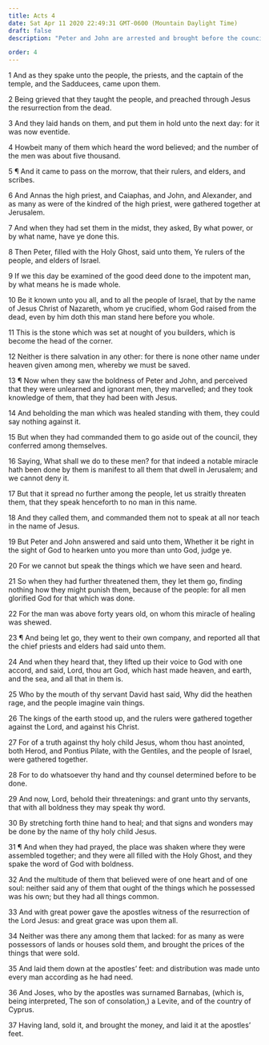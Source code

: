 ```yaml
---
title: Acts 4
date: Sat Apr 11 2020 22:49:31 GMT-0600 (Mountain Daylight Time)
draft: false
description: "Peter and John are arrested and brought before the council—Peter testifies that salvation comes because of Christ—The Sadducees strive to silence Peter and John—The Saints glory in the testimony of Jesus—They have all things in common."

order: 4
---
```

    
1 And as they spake unto the people, the priests, and the captain of the temple, and the Sadducees, came upon them.

2 Being grieved that they taught the people, and preached through Jesus the resurrection from the dead.

3 And they laid hands on them, and put them in hold unto the next day: for it was now eventide.

4 Howbeit many of them which heard the word believed; and the number of the men was about five thousand.

5 ¶ And it came to pass on the morrow, that their rulers, and elders, and scribes.

6 And Annas the high priest, and Caiaphas, and John, and Alexander, and as many as were of the kindred of the high priest, were gathered together at Jerusalem.

7 And when they had set them in the midst, they asked, By what power, or by what name, have ye done this.

8 Then Peter, filled with the Holy Ghost, said unto them, Ye rulers of the people, and elders of Israel.

9 If we this day be examined of the good deed done to the impotent man, by what means he is made whole.

10 Be it known unto you all, and to all the people of Israel, that by the name of Jesus Christ of Nazareth, whom ye crucified, whom God raised from the dead, even by him doth this man stand here before you whole.

11 This is the stone which was set at nought of you builders, which is become the head of the corner.

12 Neither is there salvation in any other: for there is none other name under heaven given among men, whereby we must be saved.

13 ¶ Now when they saw the boldness of Peter and John, and perceived that they were unlearned and ignorant men, they marvelled; and they took knowledge of them, that they had been with Jesus.

14 And beholding the man which was healed standing with them, they could say nothing against it.

15 But when they had commanded them to go aside out of the council, they conferred among themselves.

16 Saying, What shall we do to these men? for that indeed a notable miracle hath been done by them is manifest to all them that dwell in Jerusalem; and we cannot deny it.

17 But that it spread no further among the people, let us straitly threaten them, that they speak henceforth to no man in this name.

18 And they called them, and commanded them not to speak at all nor teach in the name of Jesus.

19 But Peter and John answered and said unto them, Whether it be right in the sight of God to hearken unto you more than unto God, judge ye.

20 For we cannot but speak the things which we have seen and heard.

21 So when they had further threatened them, they let them go, finding nothing how they might punish them, because of the people: for all men glorified God for that which was done.

22 For the man was above forty years old, on whom this miracle of healing was shewed.

23 ¶ And being let go, they went to their own company, and reported all that the chief priests and elders had said unto them.

24 And when they heard that, they lifted up their voice to God with one accord, and said, Lord, thou art God, which hast made heaven, and earth, and the sea, and all that in them is.

25 Who by the mouth of thy servant David hast said, Why did the heathen rage, and the people imagine vain things.

26 The kings of the earth stood up, and the rulers were gathered together against the Lord, and against his Christ.

27 For of a truth against thy holy child Jesus, whom thou hast anointed, both Herod, and Pontius Pilate, with the Gentiles, and the people of Israel, were gathered together.

28 For to do whatsoever thy hand and thy counsel determined before to be done.

29 And now, Lord, behold their threatenings: and grant unto thy servants, that with all boldness they may speak thy word.

30 By stretching forth thine hand to heal; and that signs and wonders may be done by the name of thy holy child Jesus.

31 ¶ And when they had prayed, the place was shaken where they were assembled together; and they were all filled with the Holy Ghost, and they spake the word of God with boldness.

32 And the multitude of them that believed were of one heart and of one soul: neither said any of them that ought of the things which he possessed was his own; but they had all things common.

33 And with great power gave the apostles witness of the resurrection of the Lord Jesus: and great grace was upon them all.

34 Neither was there any among them that lacked: for as many as were possessors of lands or houses sold them, and brought the prices of the things that were sold.

35 And laid them down at the apostles’ feet: and distribution was made unto every man according as he had need.

36 And Joses, who by the apostles was surnamed Barnabas, (which is, being interpreted, The son of consolation,) a Levite, and of the country of Cyprus.

37 Having land, sold it, and brought the money, and laid it at the apostles’ feet.
